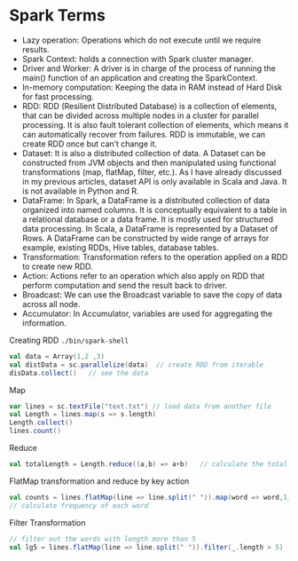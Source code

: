 Spark Terms
===========
* Lazy operation: Operations which do not execute until we require results.
* Spark Context:  holds a connection with Spark cluster manager.
* Driver and Worker: A driver is in charge of the process of running the main() function of an application and creating the SparkContext.
* In-memory computation: Keeping the data in RAM instead of Hard Disk for fast processing.
* RDD: RDD (Resilient Distributed Database) is a collection of elements, that can be divided across multiple nodes in a cluster for parallel processing. It is also fault tolerant collection of elements, which means it can automatically recover from failures. RDD is immutable, we can create RDD once but can’t change it.
* Dataset: It is also a distributed collection of data. A Dataset can be constructed from JVM objects and then manipulated using functional transformations (map, flatMap, filter, etc.). As I have already discussed in my previous articles, dataset API is only available in Scala and Java. It is not available in Python and R.
* DataFrame: In Spark, a DataFrame is a distributed collection of data organized into named columns. It is conceptually equivalent to a table in a relational database or a data frame. It is mostly used for structured data processing. In Scala, a DataFrame is represented by a Dataset of Rows. A DataFrame can be constructed by wide range of arrays for example, existing RDDs, Hive tables, database tables.
* Transformation: Transformation refers to the operation applied on a RDD to create new RDD.
* Action: Actions refer to an operation which also apply on RDD that perform computation and send the result back to driver.
* Broadcast: We can use the Broadcast variable to save the copy of data across all node.
* Accumulator: In Accumulator, variables are used for aggregating the information.


Creating RDD
`./bin/spark-shell` 
```scala
val data = Array(1,2 ,3)
val distData = sc.parallelize(data)  // create RDD from iterable
disData.collect()   // see the data
```

Map 
```scala
var lines = sc.textFile("text.txt") // load data from another file
val Length = lines.map(s => s.length)
Length.collect()
lines.count() 
```

Reduce 
```scala
val totalLength = Length.reduce((a,b) => a+b)   // calculate the total length of all lines in Length
```

FlatMap transformation and reduce by key action
```scala
val counts = lines.flatMap(line => line.split(" ")).map(word => word,1__.reduceByKey(_+_) 
// calculate frequency of each word
```

Filter Transformation
```scala
// filter out the words with length more than 5
val lg5 = lines.flatMap(line => line.split(" ")).filter(_.length > 5)

